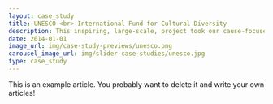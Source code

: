 ```yaml
---
layout: case_study
title: UNESCO <br> International Fund for Cultural Diversity
description: This inspiring, large-scale, project took our cause-focused documentary work global. Producing films shot in Senegal, Argentina, and Croatia
date: 2014-01-01
image_url: img/case-study-previews/unesco.png
carousel_image_url: img/slider-case-studies/unesco.jpg
type: case_study
---
```


This is an example article. You probably want to delete it and write your own articles!

